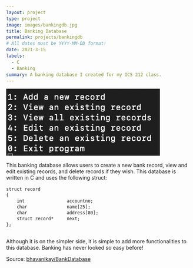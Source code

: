 ```yaml
---
layout: project
type: project
image: images/bankingdb.jpg
title: Banking Database
permalink: projects/bankingdb
# All dates must be YYYY-MM-DD format!
date: 2021-3-15
labels:
  - C
  - Banking
summary: A banking database I created for my ICS 212 class.
---
```


<img class="ui medium right floated rounded image" src="../images/bankingdb.png">

This banking database allows users to create a new bank record, view  and edit existing records, and delete records if they wish. This database is written in C and uses the following struct:



```
struct record
{
    int                accountno;
    char               name[25];
    char               address[80];
    struct record*     next;
};
    
```

Although it is on the simpler side, it is simple to add more functionalities to this database. Banking has never looked so easy before!

Source: <a href="https://github.com/bhavanikay/BankDatabase"><i class="large github icon"></i>bhavanikay/BankDatabase</a>




